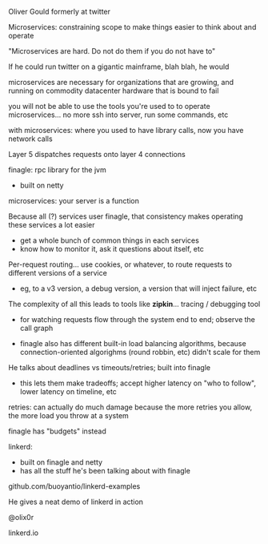 Oliver Gould
formerly at twitter

Microservices: constraining scope to make things easier to think about and operate

"Microservices are hard. Do not do them if you do not have to"

If he could run twitter on a gigantic mainframe, blah blah, he would

microservices are necessary for organizations that are growing, and running on commodity datacenter hardware that is bound to fail

you will not be able to use the tools you're used to to operate microservices... no more ssh into server, run some commands, etc

with microservices: where you used to have library calls, now you have network calls

Layer 5 dispatches requests onto layer 4 connections

finagle: rpc library for the jvm
  - built on netty
  

microservices: your server is a function

Because all (?) services user finagle, that consistency makes operating these services a lot easier
   - get a whole bunch of common things in each services
   - know how to monitor it, ask it questions about itself, etc
   
Per-request routing... use cookies, or whatever, to route requests to different versions of a service
  - eg, to a v3 version, a debug version, a version that will inject failure, etc
  

The complexity of all this leads to tools like **zipkin**... tracing / debugging tool
  - for watching requests flow through the system end to end; observe the call graph
  
- finagle also has different built-in load balancing algorithms, because connection-oriented algorighms (round robbin, etc) didn't scale for them

He talks about deadlines vs timeouts/retries; built into finagle
  - this lets them make tradeoffs; accept higher latency on "who to follow", lower latency on timeline, etc
  
retries: can actually do much damage because the more retries you allow, the more load you throw at a system

finagle has "budgets" instead



linkerd:

- built on finagle and netty
- has all the stuff he's been talking about with finagle

github.com/buoyantio/linkerd-examples


He gives a neat demo of linkerd in action

@olix0r

linkerd.io